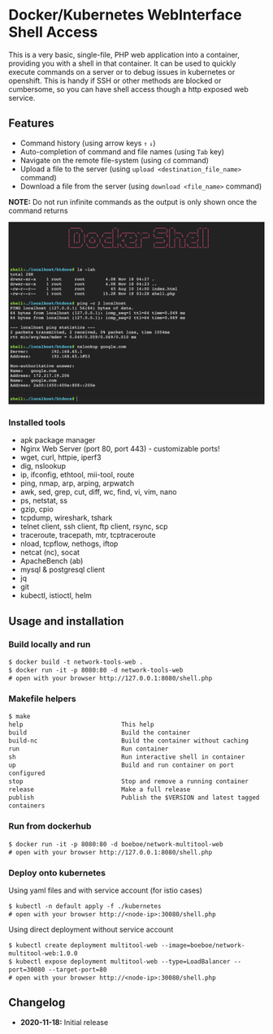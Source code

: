 # Docker/Kubernetes WebInterface Shell Access

This is a very basic, single-file, PHP web application into a container, providing you with a shell in that container. It can be used to quickly execute commands on a server or to debug issues in kubernetes or openshift. This is handy if SSH or other methods are blocked or cumbersome, so you can have shell access though a http exposed web service.

## Features

* Command history (using arrow keys `↑` `↓`)
* Auto-completion of command and file names (using `Tab` key)
* Navigate on the remote file-system (using `cd` command)
* Upload a file to the server (using `upload <destination_file_name>` command)
* Download a file from the server (using `download <file_name>` command)

**NOTE:** Do not run infinite commands as the output is only shown once the command returns 

![Screenshot](./screenshot.png)

### Installed tools
* apk package manager
* Nginx Web Server (port 80, port 443) - customizable ports!
* wget, curl, httpie, iperf3
* dig, nslookup
* ip, ifconfig, ethtool, mii-tool, route
* ping, nmap, arp, arping, arpwatch
* awk, sed, grep, cut, diff, wc, find, vi, vim, nano
* ps, netstat, ss
* gzip, cpio
* tcpdump, wireshark, tshark
* telnet client, ssh client, ftp client, rsync, scp
* traceroute, tracepath, mtr, tcptraceroute
* nload, tcpflow, nethogs, iftop
* netcat (nc), socat
* ApacheBench (ab)
* mysql & postgresql client
* jq
* git
* kubectl, istioctl, helm

## Usage and installation

### Build locally and run

    $ docker build -t network-tools-web .
    $ docker run -it -p 8080:80 -d network-tools-web
    # open with your browser http://127.0.0.1:8080/shell.php

### Makefile helpers

    $ make
    help                           This help
    build                          Build the container
    build-nc                       Build the container without caching
    run                            Run container
    sh                             Run interactive shell in container
    up                             Build and run container on port configured
    stop                           Stop and remove a running container
    release                        Make a full release
    publish                        Publish the $VERSION and latest tagged containers

### Run from dockerhub

    $ docker run -it -p 8080:80 -d boeboe/network-multitool-web
    # open with your browser http://127.0.0.1:8080/shell.php

### Deploy onto kubernetes

Using yaml files and with service account (for istio cases)

    $ kubectl -n default apply -f ./kubernetes
    # open with your browser http://<node-ip>:30080/shell.php

Using direct deployment without service account

    $ kubectl create deployment multitool-web --image=boeboe/network-multitool-web:1.0.0
    $ kubectl expose deployment multitool-web --type=LoadBalancer --port=30080 --target-port=80
    # open with your browser http://<node-ip>:30080/shell.php

## Changelog

* **2020-11-18:** Initial release
